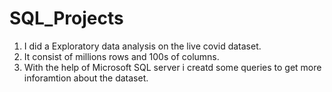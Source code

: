 # SQL_Projects
1. I did a Exploratory data analysis on the live covid dataset.
2. It consist of millions rows and 100s of columns.
3. With the help of Microsoft SQL server i creatd some queries to get more inforamtion about the dataset.
   

